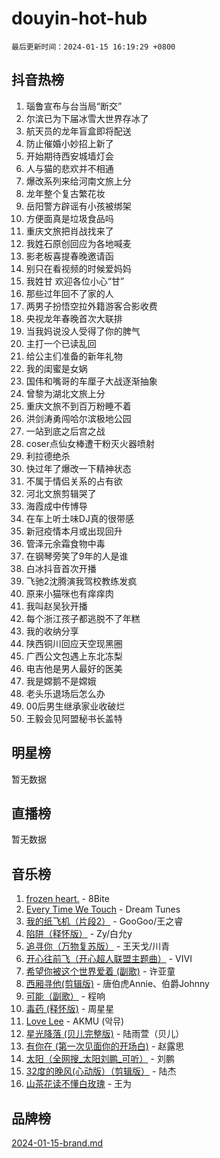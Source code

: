 # douyin-hot-hub

`最后更新时间：2024-01-15 16:19:29 +0800`

## 抖音热榜

1. 瑙鲁宣布与台当局“断交”
1. 尔滨已为下届冰雪大世界存冰了
1. 航天员的龙年盲盒即将配送
1. 防止催婚小妙招上新了
1. 开始期待西安城墙灯会
1. 人与猫的悲欢并不相通
1. 爆改系列来给河南文旅上分
1. 龙年整个复古繁花妆
1. 岳阳警方辟谣有小孩被绑架
1. 方便面真是垃圾食品吗
1. 重庆文旅把肖战找来了
1. 我姓石原创回应为各地喊麦
1. 影老板喜提春晚邀请函
1. 别只在看视频的时候爱妈妈
1. 我姓甘 欢迎各位小心“甘”
1. 那些过年回不了家的人
1. 两男子扮悟空拉外籍游客合影收费
1. 央视龙年春晚首次大联排
1. 当我妈说没人受得了你的脾气
1. 主打一个已读乱回
1. 给公主们准备的新年礼物
1. 我的闺蜜是女娲
1. 国伟和嘴哥的车厘子大战逐渐抽象
1. 曾黎为湖北文旅上分
1. 重庆文旅不到百万粉睡不着
1. 洪剑涛勇闯哈尔滨极地公园
1. 一站到底之后宫之战
1. coser点仙女棒遭干粉灭火器喷射
1. 利拉德绝杀
1. 快过年了爆改一下精神状态
1. 不属于情侣关系的占有欲
1. 河北文旅剪辑哭了
1. 海霞成中传博导
1. 在车上听土味DJ真的很带感
1. 新冠疫情本月或出现回升
1. 管泽元余霜食物中毒
1. 在钢琴旁笑了9年的人是谁
1. 白冰抖音首次开播
1. 飞驰2沈腾演我驾校教练发疯
1. 原来小猫咪也有痒痒肉
1. 我叫赵吴狄开播
1. 每个浙江孩子都逃脱不了年糕
1. 我的收纳分享
1. 陕西铜川回应天空现黑圈
1. 广西公文包遇上东北冻梨
1. 电吉他是男人最好的医美
1. 我是嫦鹅不是嫦娥
1. 老头乐退场后怎么办
1. 00后男生继承家业收破烂
1. 王毅会见阿盟秘书长盖特

## 明星榜

暂无数据

## 直播榜

暂无数据

## 音乐榜

1. [frozen heart.](https://sf6-cdn-tos.douyinstatic.com/obj/tos-cn-ve-2774/oIIWJfyjIACZA9zQMtnJ6hQQhFC4vhCupoRBsO) - 8Bite
1. [Every Time We Touch](https://sf3-cdn-tos.douyinstatic.com/obj/tos-cn-ve-2774/ogN6lUKQeBBfEVhIOMikG1CcJjugxk1tztZyhP) - Dream Tunes
1. [我的纸飞机（片段2）](https://sf86-cdn-tos.douyinstatic.com/obj/tos-cn-ve-2774/oM2ZrKcg2CD5AeRB2gkeXOFB1IxAGJdZPazYHf) - GooGoo/王之睿
1. [陷阱（释怀版）](https://sf86-cdn-tos.douyinstatic.com/obj/tos-cn-ve-2774/oE8C21LeZrzKLDFfQYgMzx4GAIHageG5IzayY7) - Zy/白允y
1. [追寻你（万物复苏版）](https://sf86-cdn-tos.douyinstatic.com/obj/tos-cn-ve-2774/oYeAZJsbjIDit9APmBg8u6uDUQnHmoCf3gbo74) - 王天戈/川青
1. [开心往前飞（开心超人联盟主题曲）](https://sf86-cdn-tos.douyinstatic.com/obj/tos-cn-ve-2774/9d8fb7c82cf1421fb93a9fe925275e0a) - VIVI
1. [希望你被这个世界爱着 (副歌)](https://sf86-cdn-tos.douyinstatic.com/obj/tos-cn-ve-2774/oUHCmWQfZlE3QQBKBeD8rCFLpJzPgCpImhsxMt) - 许亚童
1. [西厢寻他(剪辑版)](https://sf86-cdn-tos.douyinstatic.com/obj/tos-cn-ve-2774/oUsAVfAQKlRNxEv5qxvIB8o5qmIWUcXbzJKJhw) - 唐伯虎Annie、伯爵Johnny
1. [可能（副歌）](https://sf86-cdn-tos.douyinstatic.com/obj/tos-cn-ve-2774/cde1731888894259b333569393c2fb51) - 程响
1. [毒药 (释怀版)](https://sf86-cdn-tos.douyinstatic.com/obj/tos-cn-ve-2774/oYILMEAzspdZBIzy4frJNB8ZHPHWAhiwowd4Ad) - 周星星
1. [Love Lee](https://sf3-cdn-tos.douyinstatic.com/obj/tos-cn-ve-2774/o05GbkJGbCBTdDnMtB0fwOYgkeZp23vrWQDQBS) - AKMU (악뮤)
1. [星光降落 (贝儿完整版)](https://sf86-cdn-tos.douyinstatic.com/obj/tos-cn-ve-2774/okwB9hAwyAtsFFkFBzAX1hOOfQuIoMNs0W2Mwr) - 陆雨萱（贝儿）
1. [有你在 (第一次见面你的开场白)](https://sf86-cdn-tos.douyinstatic.com/obj/tos-cn-ve-2774/oAthrQ3ClJBfI57uBoFEgNDYtNCZ0TSYQQfxQ0) - 赵露思
1. [太阳（全网搜_太阳刘鹏_可听）](https://sf3-cdn-tos.douyinstatic.com/obj/tos-cn-ve-2774/ogWbyIQnlBFImVbeDocRdCIYtBHlbJXgfZMvgz) - 刘鹏
1. [32度的晚风(心动版）（剪辑版）](https://sf6-cdn-tos.douyinstatic.com/obj/tos-cn-ve-2774/owNyabsyWdzUulxhoJfK8IBXgp0UMQAHpvGh2B) - 陆杰
1. [山茶花读不懂白玫瑰](https://sf3-cdn-tos.douyinstatic.com/obj/tos-cn-ve-2774/osfn8B7DktrRHEPJgPCfDbw7QDQEkwC16BxZg9) - 王为

## 品牌榜

[2024-01-15-brand.md](2024-01-15-brand.md)
